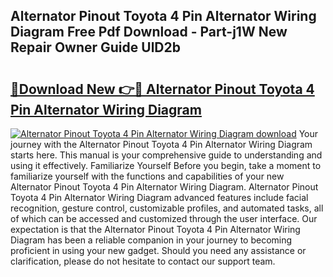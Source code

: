 ## Alternator Pinout Toyota 4 Pin Alternator Wiring Diagram Free Pdf Download - Part-j1W New Repair Owner Guide UlD2b

# <h2><a href="http://dfmtbl.blite.top/?on=Alternator+Pinout+Toyota+4+Pin+Alternator+Wiring+Diagram">🔗Download New 👉🔴 Alternator Pinout Toyota 4 Pin Alternator Wiring Diagram</a></h2>

[![Alternator Pinout Toyota 4 Pin Alternator Wiring Diagram download](https://i.imgur.com/lujVjoI.png)](http://dfmtbl.blite.top/?on=Alternator+Pinout+Toyota+4+Pin+Alternator+Wiring+Diagram)
Your journey with the Alternator Pinout Toyota 4 Pin Alternator Wiring Diagram starts here. This manual is your comprehensive guide to understanding and using it effectively. Familiarize Yourself Before you begin, take a moment to familiarize yourself with the functions and capabilities of your new Alternator Pinout Toyota 4 Pin Alternator Wiring Diagram. Alternator Pinout Toyota 4 Pin Alternator Wiring Diagram advanced features include facial recognition, gesture control, customizable profiles, and automated tasks, all of which can be accessed and customized through the user interface. Our expectation is that the Alternator Pinout Toyota 4 Pin Alternator Wiring Diagram has been a reliable companion in your journey to becoming proficient in using your new gadget. Should you need any assistance or clarification, please do not hesitate to contact our support team.
